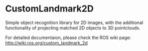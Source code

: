 # CustomLandmark2D
Simple object recognition library for 2D images, with the additional functionality of projecting matched 2D objects to 3D pointclouds.

For detailed documentaion, please check the ROS wiki page: http://wiki.ros.org/custom_landmark_2d